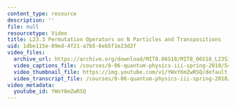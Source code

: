 ```yaml
---
content_type: resource
description: ''
file: null
resourcetype: Video
title: L23.3 Permutation Operators on N Particles and Transpositions
uid: 1dbe115e-09ed-4f21-a7b5-6eb5f1e23d2f
video_files:
  archive_url: https://archive.org/download/MIT8.06S18/MIT8_06S18_L23S3_300k.mp4
  video_captions_file: /courses/8-06-quantum-physics-iii-spring-2018/54c4182fc87f5a18876575b6f483e596_3299996.vtt
  video_thumbnail_file: https://img.youtube.com/vi/YWxY6mZwRSQ/default.jpg
  video_transcript_file: /courses/8-06-quantum-physics-iii-spring-2018/41a5effd1ab7ce32cefb8d9448fc85a4_3299996.pdf
video_metadata:
  youtube_id: YWxY6mZwRSQ
---
```

